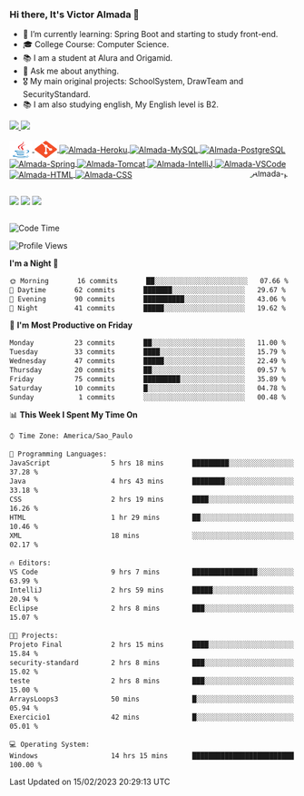 ### Hi there, It's Victor Almada 👋


- 🌱 I’m currently learning: Spring Boot and starting to study front-end.
- 🎓 College Course: Computer Science.
- 📚  I am a student at Alura and Origamid.
- 💬 Ask me about anything.
- 🎖 My main original projects: SchoolSystem, DrawTeam and SecurityStandard.
- 📚 I am also studying english, My English level is B2.
 
<div>
<a href="https://github.com/Almadavic">
<img height="180em" src="https://github-readme-stats.vercel.app/api?username=Almadavic&showw_icons=true&theme=dark&include_all_commits=true&count_private=true">
<img height="180em" src="https://github-readme-stats.vercel.app/api/top-langs/?username=Almadavic&layout=compact&langs_count=16&theme=dracula">
</div>

<div style="display: inline_block"><br>
  <img align="center" alt="Almada-Java" height="30" width="40" src="https://raw.githubusercontent.com/devicons/devicon/master/icons/java/java-original.svg">
  <img align="center" alt="Almada-Git" height="30" width="40" src="https://raw.githubusercontent.com/devicons/devicon/master/icons/git/git-original.svg">
  <img align="center" alt="Almada-Heroku" height="30" width="40" src="https://cdn.jsdelivr.net/gh/devicons/devicon/icons/heroku/heroku-plain-wordmark.svg" />             
  <img align="center" alt="Almada-MySQL" height="30" width="40" src="https://cdn.jsdelivr.net/gh/devicons/devicon/icons/mysql/mysql-original-wordmark.svg" />
  <img align="center" alt="Almada-PostgreSQL" height="30" width="40" src="https://cdn.jsdelivr.net/gh/devicons/devicon/icons/postgresql/postgresql-plain-wordmark.svg" />
  <img align="center" alt="Almada-Spring" height="30" width="40" src="https://cdn.jsdelivr.net/gh/devicons/devicon/icons/spring/spring-original-wordmark.svg" />
  <img align="center" alt="Almada-Tomcat" height="30" width="40" src="https://cdn.jsdelivr.net/gh/devicons/devicon/icons/tomcat/tomcat-original-wordmark.svg" />
   <img align="center" alt="Almada-IntelliJ" height="30" width="40" src="https://cdn.jsdelivr.net/gh/devicons/devicon/icons/intellij/intellij-original.svg" />
   <img align="center" alt="Almada-VSCode" height="30" width="40" src="https://cdn.jsdelivr.net/gh/devicons/devicon/icons/vscode/vscode-original.svg" />
   <img align="center" alt="Almada-HTML" height="30" width="40" src="https://cdn.jsdelivr.net/gh/devicons/devicon/icons/html5/html5-original.svg" />
   <img align="center" alt="Almada-CSS" height="30" width="40" src="https://cdn.jsdelivr.net/gh/devicons/devicon/icons/css3/css3-original.svg" />
  <img align="right" alt="Almada-pic" height="150" style="border-radius:50px;" src="https://user-images.githubusercontent.com/85299065/185514627-94fcf387-edc6-4c24-88f1-b4873ccd49e9.png">
</div>
  
  ##
 
<div> 
  <a href="https://www.youtube.com/channel/UCUrcUNA90M_ZqLEcQxd3UNA" target="_blank"><img src="https://img.shields.io/badge/YouTube-FF0000?style=for-the-badge&logo=youtube&logoColor=white" target="_blank"></a>
 <a href = "mailto:almadavic@live.com"><img src="https://img.shields.io/badge/-Gmail-%23333?style=for-the-badge&logo=gmail&logoColor=white" target="_blank"></a>
  <a href="https://www.linkedin.com/in/victoralmada/" target="_blank"><img src="https://img.shields.io/badge/-LinkedIn-%230077B5?style=for-the-badge&logo=linkedin&logoColor=white" target="_blank"></a> 
</div>

##

<!--START_SECTION:waka-->
![Code Time](http://img.shields.io/badge/Code%20Time-210%20hrs%201%20min-blue)

![Profile Views](http://img.shields.io/badge/Profile%20Views-3-blue)

**I'm a Night 🦉** 

```text
🌞 Morning       16 commits       ██░░░░░░░░░░░░░░░░░░░░░░░   07.66 % 
🌆 Daytime       62 commits       ███████░░░░░░░░░░░░░░░░░░   29.67 % 
🌃 Evening       90 commits       ██████████░░░░░░░░░░░░░░░   43.06 % 
🌙 Night         41 commits       █████░░░░░░░░░░░░░░░░░░░░   19.62 % 

```
📅 **I'm Most Productive on Friday** 

```text
Monday          23 commits       ██░░░░░░░░░░░░░░░░░░░░░░░   11.00 % 
Tuesday         33 commits       ████░░░░░░░░░░░░░░░░░░░░░   15.79 % 
Wednesday       47 commits       █████░░░░░░░░░░░░░░░░░░░░   22.49 % 
Thursday        20 commits       ██░░░░░░░░░░░░░░░░░░░░░░░   09.57 % 
Friday          75 commits       █████████░░░░░░░░░░░░░░░░   35.89 % 
Saturday        10 commits       █░░░░░░░░░░░░░░░░░░░░░░░░   04.78 % 
Sunday           1 commits       ░░░░░░░░░░░░░░░░░░░░░░░░░   00.48 % 

```


📊 **This Week I Spent My Time On** 

```text
⌚︎ Time Zone: America/Sao_Paulo

💬 Programming Languages: 
JavaScript               5 hrs 18 mins       █████████░░░░░░░░░░░░░░░░   37.28 % 
Java                     4 hrs 43 mins       ████████░░░░░░░░░░░░░░░░░   33.18 % 
CSS                      2 hrs 19 mins       ████░░░░░░░░░░░░░░░░░░░░░   16.26 % 
HTML                     1 hr 29 mins        ██░░░░░░░░░░░░░░░░░░░░░░░   10.46 % 
XML                      18 mins             ░░░░░░░░░░░░░░░░░░░░░░░░░   02.17 % 

🔥 Editors: 
VS Code                  9 hrs 7 mins        ████████████████░░░░░░░░░   63.99 % 
IntelliJ                 2 hrs 59 mins       █████░░░░░░░░░░░░░░░░░░░░   20.94 % 
Eclipse                  2 hrs 8 mins        ███░░░░░░░░░░░░░░░░░░░░░░   15.07 % 

🐱‍💻 Projects: 
Projeto Final            2 hrs 15 mins       ████░░░░░░░░░░░░░░░░░░░░░   15.84 % 
security-standard        2 hrs 8 mins        ███░░░░░░░░░░░░░░░░░░░░░░   15.02 % 
teste                    2 hrs 8 mins        ███░░░░░░░░░░░░░░░░░░░░░░   15.00 % 
ArraysLoops3             50 mins             █░░░░░░░░░░░░░░░░░░░░░░░░   05.94 % 
Exercicio1               42 mins             █░░░░░░░░░░░░░░░░░░░░░░░░   05.01 % 

💻 Operating System: 
Windows                  14 hrs 15 mins      █████████████████████████   100.00 % 

```


 Last Updated on 15/02/2023 20:29:13 UTC
<!--END_SECTION:waka-->
